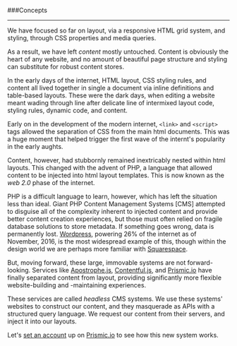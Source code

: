 ###Concepts

---

We have focused so far on layout, via a responsive HTML grid system, and styling, through CSS properties and media queries.

As a result, we have left *content* mostly untouched. Content is obviously the heart of any website, and no amount of beautiful page structure and styling can substitute for robust content stores.

In the early days of the internet, HTML layout, CSS styling rules, and content all lived together in single a document via inline definitions and table-based layouts. These were the dark days, when editing a website meant wading through line after delicate line of intermixed layout code, styling rules, dynamic code, and content.

Early on in the development of the modern internet, `<link>` and `<script>` tags allowed the separation of CSS from the main html documents. This was a huge moment that helped trigger the first wave of the internt's popularity in the early aughts.

Content, however, had stubbornly remained inextricably nested within html layouts. This changed with the advent of PHP, a language that allowed content to be injected into html layout templates. This is now known as the *web 2.0* phase of the internet.

PHP is a difficult language to learn, however, which has left the situation less than ideal. Giant PHP Content Management Systems [CMS] attempted to disguise all of the complexity inherent to injected content and provide better content creation experiences, but those must often relied on fragile database solutions to store metadata. If something goes wrong, data is permanently lost. [Wordpress](http://www.wordpress.org), powering 26% of the internet as of November, 2016, is the most widespread example of this, though within the design world we are perhaps more familiar with [Squarespace](http://www.squarespace.com).

But, moving forward, these large, immovable systems are not forward-looking. Services like [Apostrophe.js](http://apostrophecms.org), [Contentful.js](https://www.contentful.com), and [Prismic.io](http://www.prismic.io) have finally separated content from layout, providing significantly more flexible website-building and -maintaining experiences.  

These services are called *headless* CMS systems. We use these systems' websites to construct our content, and they masquerade as APIs with a structured query language. We request our content from their servers, and inject it into our layouts.

Let's [set an account](account.md) up on [Prismic.io](http://www.prismic.io) to see how this new system works.
